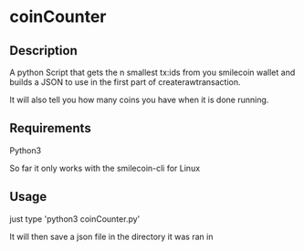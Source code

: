 # coinCounter

## Description
 A python Script that gets the n smallest tx:ids from you smilecoin wallet and builds a JSON to use in the first part of createrawtransaction. 
 
 It will also tell you how many coins you have when it is done running.

## Requirements
 Python3
 
 So far it only works with the smilecoin-cli for Linux

## Usage
just type 'python3 coinCounter.py'


It will then save a json file in the directory it was ran in 
